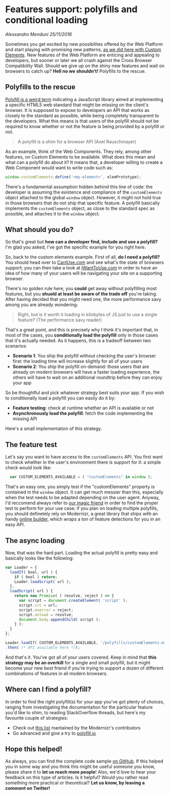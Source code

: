 # Features support: polyfills and conditional loading
_Alessandro Menduni_ _25/11/2016_

Sometimes you get excited by new possibilites offered by the Web Platform and start playing with promising new patterns, [as we did here with Custom Elements](https://westwingsolutions.com/articles/blog/image-inlining-element). New features of the Web Platform are enticing and appealing to developers, but sooner or later we all crash against the Cross Browser Compatibility Wall. Should we give up on the shiny new features and wait on browsers to catch up? **Hell no we shouldn't!** Polyfills to the rescue.

## Polyfills to the rescue
[Polyfill is a weird term](https://remysharp.com/2010/10/08/what-is-a-polyfill) indicating a JavaScript library aimed at implementing a specific HTML5 web standard that might be missing on the client's browser. It is supposed to expose to developers an API that works as closely to the standard as possible, while being completely transparent to the developers. What this means is that users of the polyfill should not be required to know whether or not the feature is being provided by a polyfill or not.

> A polyfill is a shim for a browser API (Axel Rauschmayer)

As an example, think of the Web Components. They rely, among other features, on Custom Elements to be available. What does this mean and what can a polyfill do about it? It means that, a developer willing to create a Web Component would want to write code such as:

```javascript
window.customElements.define('<my-element>', elemPrototype);
```

There's a fundamental assumption hidden behind this line of code: the developer is assuming the existence and compliance of the `customElements` object attached to the global `window` object. However, it might not hold true in those browsers that do not ship that specific feature. A polyfill basically implements the `customElements` object, as close to the standard spec as possible, and attaches it to the `window` object.

## What should you do?
So that's great but **how can a developer find, include and use a polyfill?** I'm glad you asked, I've got the specific example for you right here.

So, back to the custom elements example. First of all, **do I need a polyfill?** You should head over to [CanIUse.com](http://caniuse.com/) and see what's the state of browsers support; you can then take a look at [IWantToUse.com](http://www.iwanttouse.com/) in order to have an idea of how many of your users will be navigating your site on a supporting browser.

There's no golden rule here, you **could** get away without polyfilling most features, but you **shuold at least be aware of the trade off** you're taking. After having decided that you might need one, the more performance savy among you are already wondering:

> Right, but is it worth it loading in kilobytes of JS just to use a single feature? (The performance savy reader)

That's a great point, and this is precisely why I think it's important that, in most of the cases, you **conditionally load the polyfill** only in those cases that it's actually needed. As it happens, this is a tradeoff between two scenarios:
- **Scenario 1**: You ship the polyfill without checking the user's browser first: the loading time will increase slightly for all of your users
- **Scenario 2**: You ship the polyfill on-demand: those users that are already on modern browsers will have a faster loading experience, the others will have to wait on an additional roundtrip before they can enjoy your app

So be thoughtful and pick whatever strategy best suits your app. If you wish to conditionally load a polyfill you can easily do it by:
- **Feature testing**: check at runtime whether an API is available or not
- **Asynchronously load the polyfill**: fetch the code implementing the missing API

Here's a small implementation of this strategy.

## The feature test
Let's say you want to have access to the `customElements` API. You first want to check whether in the user's environment there is support for it: a simple check would look like:

```javascript
  var CUSTOM_ELEMENTS_AVAILABLE = ( "customElements" in window );
```

That's an easy one, you simply test if the "customElements" property is contained in the `window` object. It can get much messier than this, especially when the test needs to be adapted depending on the user agent. Anyway, I'd reccomend always refer to [our magic friend](https://google.com) in order to find the proper test to perform for your use case; if you plan on loading multiple polyfills, you should definetely rely on Modernizr, a great library that ships with an handy [online builder](https://modernizr.com/download?setclasses), which wraps a ton of feature detections for you in an easy API.

## The async loading
Now, that was the hard part. Loading the actual polyfill is pretty easy and basically looks like the following:

```javascript
var Loader = {
  loadIf( bool, url ) {
    if ( bool ) return;
    Loader.loadScript( url );
  },
  loadScript( url ) {
    return new Promise( ( resolve, reject ) => {
      var script = document.createElement( 'script' );
      script.src = url;
      script.onerror = reject;
      script.onload = resolve;
      document.body.appendChild( script );
    } );
  }
};

Loader.loadIf( CUSTOM_ELEMENTS_AVAILABLE, '/polyfills/customElements.min.js' )
.then( /* API available here */);
```

And that's it. You've got all of your users covered. Keep in mind that **this strategy may be an overkill** for a single and small polyfill, but it might become your new best friend if you're trying to support a dozen of different combinations of features in all modern browsers.

## Where can I find a polyfill?
In order to find the right polyfill(s) for your app you've got plenty of choices, ranging from investigating the documentation for the particular feature you'd like to shim, to reading StackOverflow threads, but here's my favourite couple of strategies:
- Check out [this list](https://github.com/Modernizr/Modernizr/wiki/HTML5-Cross-Browser-Polyfills) mantained by the Modernizr's contributors
- Go advanced and give a try to [polyfill.io](https://polyfill.io/v2/docs/examples#feature-detection)

## Hope this helped!
As always, you can find the complete code sample [on GitHub](https://github.com/west-wing-solutions/blog-samples/blob/master/script-loader/loader.js). If this helped you in some way and you think this might be useful someone you know, please share it to **let us reach more people**! Also, we'd love to hear your feedback on this type of articles. Is it helpful? Would you rather read something more practical or theoretical? **Let us know, by leaving a comment on Twitter!**
